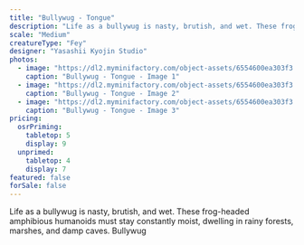 ```yaml
---
title: "Bullywug - Tongue"
description: "Life as a bullywug is nasty, brutish, and wet. These frog-headed amphibious humanoids must stay constantly moist, dwelling in rainy forests, marshes, and damp caves. Bullywug"
scale: "Medium"
creatureType: "Fey"
designer: "Yasashii Kyojin Studio"
photos:
  - image: "https://dl2.myminifactory.com/object-assets/6554600ea303f3.34380586/images/720X720-bullywug-02-ps.jpg"
    caption: "Bullywug - Tongue - Image 1"
  - image: "https://dl2.myminifactory.com/object-assets/6554600ea303f3.34380586/images/720X720-bullywug-02-b.jpg"
    caption: "Bullywug - Tongue - Image 2"
  - image: "https://dl2.myminifactory.com/object-assets/6554600ea303f3.34380586/images/720X720-bullywug-02-scale.jpg"
    caption: "Bullywug - Tongue - Image 3"
pricing:
  osrPriming:
    tabletop: 5
    display: 9
  unprimed:
    tabletop: 4
    display: 7
featured: false
forSale: false
---
```


Life as a bullywug is nasty, brutish, and wet. These frog-headed amphibious humanoids must stay constantly moist, dwelling in rainy forests, marshes, and damp caves. Bullywug